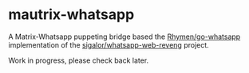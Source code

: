 # mautrix-whatsapp
A Matrix-Whatsapp puppeting bridge based the [Rhymen/go-whatsapp](https://github.com/Rhymen/go-whatsapp)
implementation of the [sigalor/whatsapp-web-reveng](https://github.com/sigalor/whatsapp-web-reveng) project.

Work in progress, please check back later.
